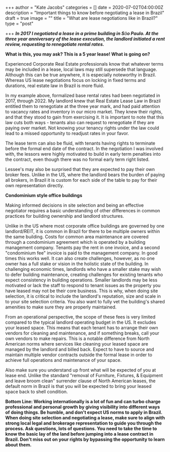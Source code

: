 +++
author = "Kate Jacobs"
categories = []
date = 2020-07-02T04:00:00Z
description = "Important things to know before negotiating a lease in Brazil"
draft = true
image = ""
title = "What are lease negotiations like in Brazil?"
type = "post"

+++
**_In 2017 I negotiated a lease in a prime building in S_**_ã**o Paulo.  At the three year anniversary of the lease execution, the landlord initiated a rent review, requesting to renegotiate rental rates.**_

**What is this, you may ask? This is a 5 year lease! What is going on?**

Experienced Corporate Real Estate professionals know that whatever terms may be included in a lease, local laws may still supersede that language.  Although this can be true anywhere, it is especially noteworthy in Brazil.  Whereas US lease negotiations focus on locking in fixed terms and durations, real estate law in Brazil is more fluid.

In my example above, formalized base rental rates had been negotiated in 2017, through 2022.  My landlord knew that Real Estate Lease Law in Brazil entitled them to renegotiate at the three year mark, and had paid attention to vacancy rates and inventory in our micro market. They knew their rights, and that they stood to gain from exercising it.  It is important to note that this law cuts both ways - tenants also can request to renegotiate if they are paying over market. Not knowing your tenancy rights under the law could lead to a missed opportunity to readjust rates in your favor.  

The lease term can also be fluid, with tenants having rights to terminate before the formal end date of the contract.  In the negotiation I was involved with, the lessors were highly motivated to build in early term penalties into the contract, even though there was no formal early term right listed. 

Lessee's may also be surprised that they are expected to pay their own broker fees.  Unlike in the US, where the landlord bears the burden of paying all brokers, in Brazil it is custom for each side of the table to pay for their own representation directly.  

**Condominium style office buildings**

Making informed decisions in site selection and being an effective negotiator requires a basic understanding of other differences in common practices for building ownership and landlord structures.

Unlike in the US where most corporate office buildings are governed by one landlord/REIT, it is common in Brazil for there to be multiple owners within the same building. Costs for common area maintenance are covered through a condominium agreement which is operated by a building management company.    Tenants pay the rent in one invoice, and a second "condominium fee" invoice is paid to the management company.  In good times this works well.  It can also create challenges, however, as no one owner has a full stake or vision in the holistic state of the building.  In challenging economic times, landlords who have a smaller stake may wish to defer building maintenance, creating challenges for existing tenants who expect consistency in building operations.  Smaller landlords may be less motivated or lack the staff to respond to tenant issues as the property you have leased may not be their core business. This is why, when doing site selection, it is critical to include the landlord's reputation, size and scale in to your site selection criteria. You also want to fully vet the building's shared amenities to make sure they are properly maintained.

From an operational perspective, the scope of these fees is very limited compared to the typical landlord operating budget in the US. It excludes your leased space.  This means that each tenant has to arrange their own vendors for cleaning and maintenance, and if something breaks, call your own vendors to make repairs.  This is a notable difference from North American norms where services like cleaning your leased space are managed by the landlord and billed back.  Expect to have to source and maintain multiple vendor contracts outside the formal lease in order to achieve full operations and maintenance of your space.  

Also make sure you understand up front what will be expected of you at lease end.  Unlike the standard "removal of Furniture, Fixtures, & Equipment and leave broom clean" surrender clause of North American leases, the default norm in Brazil is that you will be expected to bring your leased space back to shell condition. 

**Bottom Line:  Working internationally is a lot of fun and can turbo charge professional and personal growth by giving visibility into different ways of doing things. Be humble, and don't expect US norms to apply in Brazil.  When doing site selection and negotiating a lease, make sure to align with strong local legal and brokerage representation to guide you through the process. Ask questions, lots of questions.  You need to take the time to know the basic lay of the land before jumping into a lease contract in Brazil.  Don't miss out on your rights by bypassing the opportunity to learn about them.**

 